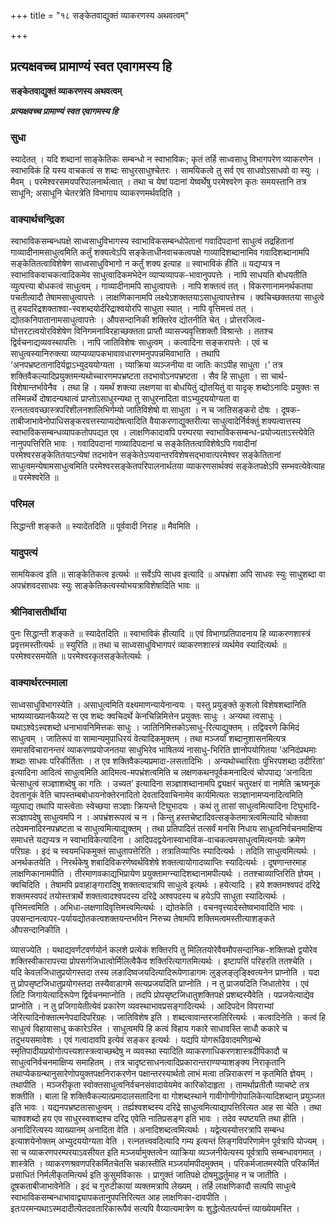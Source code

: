 +++
title = "१८ सङ्केतवाद्युक्तं व्याकरणस्य अथवत्वम्"

+++


## प्रत्यक्षवच्च प्रामाण्यं स्वत एवागमस्य हि

**सङ्केतवाद्युक्तं व्याकरणस्य अथवत्वम्**

***प्रत्यक्षवच्च प्रामाण्यं स्वत एवागमस्य हि***

### **सुधा**

स्यादेतत् । यदि शब्दानां साङ्केतिकः सम्बन्धो न स्वाभाविकः; कृतं तर्हि साध्वसाधु विभागपरेण व्याकरणेन । स्वाभाविकं हि यस्य वाचकत्वं स शब्दः साधुरसाधुश्चेतरः । सामयिकत्वे तु सर्व एव साधवोऽसाधवो वा स्युः । मैवम् । परमेश्वरसमयपरिपालनार्थत्वात् । तथा च येषां पदानां येष्वर्थेषु परमेश्वरेण कृतः समयस्तानि तत्र साधूनि; असाधूनि चेतरत्रेति विभागाय व्याकरणमर्थवदिति ।

### **वाक्यार्थचन्द्रिका**

स्वाभाविकसम्बन्धपक्षे साध्वसाधुविभागस्य स्वाभाविकसम्बन्धोपेतानां गवादिपदानां साधुत्वं तद्रहितानां गाव्यादीनामसाधुत्वमिति कर्तुं शक्यत्वेऽपि सङ्केताधीनवाचकत्वपक्षे गाव्यादिशब्दानामिव गवादिशब्दानामपि सङ्केतितत्वाविशेषेण साध्वसाधुविभागो न कर्तुं शक्य इत्याह ॥ स्वाभाविकं हीति ॥ यद्यप्यत्र न स्वाभाविकवाचकत्वादिकमेव साधुत्वादिकमभेदेन व्याप्यव्यापक-भावानुपपत्तेः । नापि साधयति बोधयतीति व्युत्पत्त्या बोधकत्वं साधुत्वम् । गाव्यादीनामपि साधुत्वापत्तेः । नापि शक्तत्वं तत् । विकरणानामनर्थकतया पचतीत्यादौ तेषामसाधुत्वापत्तेः । लाक्षणिकानामपि लक्ष्येऽशक्ततयाऽसाधुत्वापत्तेश्च । क्वचिच्छक्ततया साधुत्वे तु हयदरिद्रशक्ताश्वा-स्वशब्दयोर्दरिद्राश्वयोरपि साधुता स्यात् । नापि वृत्तिमत्त्वं तत् । द्योतकनिपातानामसाधुत्वापत्तेः । औपसन्दानिकी शक्तिरेव द्योतनीति चेत् । प्रोत्तरजित्व-घोत्तरटत्वयोरविशेषेण विनिगमनाविरहाच्छक्तता प्राप्तौ व्यासज्यवृत्तिशक्तौ विश्रान्तेः । ततश्च द्विर्वचनाद्यव्यवस्थापत्तिः । नापि जातिविशेषः साधुत्वम् । कत्वादिना सङ्करापत्तेः । एवं च साधुत्वस्यानिरुक्त्या व्याप्यव्यापकभावावधारणमनुपपन्नमिवाभाति । तथापि ‘अनपभ्रष्टतानादिर्यद्वाऽभ्युदययोग्यता । व्याक्रिया व्यञ्जनीया वा जातिः काऽपीह साधुता ।’ तत्र शक्तिवैकल्यादिप्रयुक्तमन्यथोच्चारणमपभ्रष्टता तदभावोऽनपभ्रष्टता । सैव हि साधुता । सा चार्थ-विशेषान्तर्भावेनैव । तथा हि । यमर्थं शक्त्या लक्षणया वा बोधयितुं द्योतयितुं वा यादृक् शब्दोऽनादिः प्रयुक्तः स तस्मिन्नर्थे दोषादन्यथात्वं प्राप्तोऽसाधुरन्यथा तु साधुरनादिता वाऽभ्युदययोग्यता वा रत्नतत्ववच्छास्त्रपरिशीलनशालिभिर्गम्यो जातिविशेषो वा साधुता । न च जातिसङ्करो दोषः । दूषक-ताबीजाभावेनोपाधिसङ्करवत्तस्याप्यदोषत्वादिति वैयाकरणाद्युक्तरीत्या साधुत्वादेर्निर्वक्तुं शक्यत्वात्तस्य स्वाभाविकसम्बन्धव्यापकतोपपद्यत एव । लाक्षणिकादावपि परम्परया स्वाभाविकसम्बन्ध-प्रयोज्यताऽस्त्येवेति नानुपपत्तिरिति भावः । गवादिपदानां गाव्यादिपदानां च सङ्केतितत्वाविशेषेऽपि गवादीनां परमेश्वरसङ्केतितयाऽन्येषां तदभावेन सङ्केतेऽप्यवान्तरविशेषसद्भावात्परमेश्वर सङ्केतितानां साधुत्वमन्येषामसाधुत्वमिति परमेश्वरसङ्केतपरिपालनार्थतया व्याकरणसार्थक्यं सङ्केतपक्षेऽपि सम्भवत्येवेत्याह ॥ परमेश्वरेति ॥

### **परिमल**

सिद्धान्ती शङ्कते ॥ स्यादेतदिति ॥ पूर्ववादी निराह ॥ मैवमिति ।

### **यादुपत्यं**

सामयिकत्व इति ॥ साङ्केतिकत्व इत्यर्थः ॥ सर्वेऽपि साधव इत्यादि ॥ अपभ्रंशा अपि साधवः स्युः साधुशब्दा वा अपभ्रंशवदसाधवः स्युः साङ्केतिकत्वस्योभयत्राविशेषादिति भावः ॥

### **श्रीनिवासतीर्थीया**

पुनः सिद्धान्ती शङ्कते ॥ स्यादेतदिति ॥ स्वाभाविकं हीत्यादि ॥ एवं विभागप्रतिपादनाय हि व्याकरणशास्त्रं प्रवृत्तमस्तीत्यर्थः ॥ स्युरिति ॥ तथा च साध्वसाधुविभागपरं व्याकरणशास्त्रं व्यर्थमेव स्यादित्यर्थः ॥ परमेश्वरसमयेति ॥ परमेश्वरकृतसङ्केतेत्यर्थः ।

### **वाक्यार्थरत्नमाला**

साध्वसाधुविभागस्येति । असाधुत्वमिति वक्ष्यमाणन्यायेनान्वयः । यस्तु प्रयुङ्क्ते कुशलो विशेषशब्दानिति भाष्यव्याख्यानकैय्यटे स एव शब्दः क्वचिदर्थे केनचिन्निमित्तेन प्रयुक्तः साधुः । अन्यथा त्वसाधुः । यथाऽश्वेऽस्वशब्दो धनाभावनिमित्तकः साधुः । जातिनिमित्तकोऽसाधु-रित्याद्युक्तम् । तद्विवरणे किमिदं साधुत्वम् । जातिरूपं वा सामान्यमुपाधिरयं वेत्यादिकमुक्तम् । तथा मञ्जर्यां शब्दानुशासनमित्यत्र समासविचारानन्तरं व्याकरणप्रयोजनतया साधुभिरेव भाषितव्यं नासाधु-भिरिति ज्ञानोपयोगितया ‘अनिदंप्रथमाः शब्दाः साधवः परिकीर्तिताः । त एव शक्तिवैकल्यप्रमादा-लसतादिभिः । अन्यथोच्चारिताः पुंभिरपशब्दा उदीरिता’ इत्यादिना आदित्वं साधुत्वमिति आदिमत्व-मपभ्रंशत्वमिति च लक्षणकथनपूर्वकमनादित्वं चोपपाद्य ‘अनादिता चेत्साधुत्वं सञ्ज्ञाशब्देषु का गतिः । उच्यत’ इत्यादिना सञ्ज्ञाशब्दानामपि द्व्यक्षरं चतुरक्षरं वा नामेति ऋष्यनूकं देवतानूकं वेति चापस्तम्बबोधायनोक्तेरनादितो देवतादिवाचिनामेव कार्यमित्यतः सञ्ज्ञानामप्यनादित्वमिति व्युत्पाद्य तथापि यास्त्वेताः स्वेच्छया सञ्ज्ञाः क्रियन्ते टिघुभादयः । कथं तु तासां साधुत्वमित्यादिना टिघुभादि-सञ्ज्ञापदेषु साधुत्वमपि न । अपभ्रंशरूपत्वं च न । किन्तु हस्तचेष्टादिवत्सङ्केतमात्रत्वमित्यादि चोक्तवा तदेवमनादिरनपभ्रष्टता च साधुत्वमित्याद्युक्तम् । तथा प्रतिपादितं तत्सर्वं मनसि निधाय साधुत्वनिर्वचनमाक्षिप्य समाधत्ते यद्यप्यत्र न स्वाभाविकेत्यादिना । आदिपदद्वयेनास्वाभाविक-वाचकत्वमसाधुत्वमित्यनयोः क्रमेण परिग्रहः । इदं च स्वयमधिकमुक्तं साधुतापत्तेरिति । तत्रातिव्याप्तिः स्यादित्यर्थः । तदिति साधुत्वमित्यर्थः । अनर्थकतयेति । निरर्थकेषु शबादिविकरणेष्वर्थविशेषे शक्तत्वायोगादव्याप्तिः स्यादित्यर्थः । दूषणान्तरमाह लाक्षणिकानामपीति । तीरमाणवकाद्यभिप्रायेण प्रयुक्तामग्न्यादिशब्दानामपीत्यर्थः । ततश्चाव्याप्तिरिति ज्ञेयम् । क्वचिदिति । तेषामपि प्रवाहाङ्गारादिषु शक्तत्वादत्रापि साधुत्वे इत्यर्थः । हयेत्यादि । हये शक्तमश्वपदं दरिद्रे शक्तमस्वपदं तयोस्तत्रार्थे शक्तत्वादश्वपदस्य दरिद्रे अश्वपदस्य च हयेऽपि साधुता स्यादित्यर्थः । वृत्तिमत्त्वमिति । अभिधा-लक्षणादिवृत्तिमत्त्वमित्यर्थः । द्योतकेति । वचनवृत्त्यादेस्तेष्वभावादिति भावः । उपसन्दानत्वापर-पर्यायद्योतकत्वशक्तयन्तर्भावेन निरुच्य तेषामपि शक्तिमत्वमस्तीत्याशङ्कते औपसन्दानिकीति ।

व्यासज्येति । यथाद्यवर्णटवर्णयोर्न कलशे प्रत्येकं शक्तिरपि तु मिलितयोरेवैवमौपसन्दानिक-शक्तिपक्षे द्वयोरेव शक्तिस्वीकारापत्त्या प्रोपसर्गजिधात्वोर्मिलित्वैकैव शक्तिरित्यागतमित्यर्थः । इष्टापत्तिं परिहरति ततश्चेति । यदि केवलजिधातुप्रयोगस्तदा तस्य लङादिष्वजयदित्यादिरूपेणाडागमः लुङ्लङ्लृङ्क्ष्वित्यनेन प्राप्नोति । यदा तु प्रोपसृष्टजिधातुप्रयोगस्तदा तस्यैवाडागमे सत्यप्रजयदिति प्राप्नोति । न तु प्राजयदिति जिधातोरेव । एवं लिटि जिगायेत्यादिरूपेण द्विर्वचनमाप्नोति । तदपि प्रोपसृष्टजिधातुशक्तिपक्षे प्रशब्दस्यैवेति । पप्रजयेत्याद्येव प्राप्नोति । न तु प्रजिगायेतीत्येवं प्रकारेण व्यवस्थाभावप्रसङ्गादित्यर्थः । आदिपदेन विपराभ्यां जेरित्यादिनोक्तात्मनेपदादिपरिग्रहः । जातिविशेष इति । शब्दत्वावान्तरजातिरित्यर्थः । कत्वादिनेति । कत्वं हि साधुत्वं विहायासाधु ककारेऽस्ति । साधुत्वमपि हि कत्वं विहाय गकारे साधावस्ति साधौ ककारे च तदुभयसमावेशः । एवं गत्वादावपि इत्येवं सङ्कर इत्यर्थः । यद्यपि योगरूढिवादमणिग्रन्थे स्मृतिपादीयप्रयोगोत्पत्त्यशास्त्रत्वाच्छब्देषु न व्यवस्था स्यादिति व्याकरणाधिकरणशास्त्रदीपिकादौ च साधुत्वनिर्वचनमाक्षिप्य समाहितम् । तत्र चादृष्टसाधनत्वादिप्रकारान्तराण्यप्याशङ्क्य निराकृतानि तथाप्येकग्रन्थानुसारेणोपयुक्तपक्षनिराकरणेन पक्षान्तरस्यार्थतो लाभं मत्वा तन्निराकरणं न कृतमिति ज्ञेयम् । तथापीति । मञ्जरीकृता स्वोक्तसाधुत्वनिर्वचनसंवादायेयमेव कारिकोदाहृता । तामर्थाप्रतीतौ व्याचष्टे तत्र शक्तीति । बाला हि शक्तिवैकल्यात्प्रमादालसतादिना वा गोशब्दस्थाने गावीगोणीगोपालिकेत्यादिशब्दान् प्रयुञ्जत इति भावः । यद्यनपभ्रष्टतासाधुत्वम् । तर्ह्यश्वशब्दस्य दरिद्रे साधुत्वमित्याद्यापत्तिरित्यत आह सा चेति । तथा चाश्वशब्दो हय एव साधुरस्वशब्दश्च दरिद्र एवेति नातिप्रसङ्ग इति भावः । तदेव स्पष्टयति तथा हीति । अनादिरित्यस्य व्याख्यानम् अनादिता वेति । अनादिशब्दत्वमित्यर्थः । यद्वेत्यस्योत्तरत्रापि सम्बन्ध इत्याशयेनोक्तम् अभ्युदययोग्यता वेति । रत्नतत्त्ववदित्यादि गम्य इत्यन्तं लिङ्गविपरिणामेन पूर्वत्रापि योज्यम् । सा च व्याकरणपरम्परयाऽवसीयत इति मञ्जर्यामुक्तत्वेन व्याक्रिया व्यञ्जनीयेत्यस्य पूर्वत्रापि सम्बन्धावगमात् । शास्त्रेति । व्याकरणश्रवणपरिकर्मितचेतसि चकास्तीति मञ्जर्यामपीदमुक्तम् । परिकर्मजातमस्येति परिकर्मितं प्रसाधितं निर्मलीकृतमित्यर्थ इति कुसुमविकासः । प्रागुक्तं जातिपक्षे दोषमुद्धर्तुमाह न च जातीति । दूषकताबीजाभावेनेति । इदं च गुरुटीकायां व्यक्तमत्रापि लेख्यम् । तर्हि लाक्षणिकादौ सत्यपि साधुत्वे स्वाभाविकसम्बन्धाभावाद्व्यापकतानुपपत्तिरित्यत आह लाक्षणिका-दावपीति । इतःपरमन्यथाऽस्मदादीत्येतदवतारिकारूपैवं सत्यपि वैय्यात्यमात्रेण यः शुद्धेत्येतत्पर्यन्तं व्याख्येयमस्ति ।

